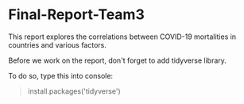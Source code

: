 # Final-Report-Team3
This report explores the correlations between COVID-19 mortalities in countries and various factors.

Before we work on the report, don't forget to add tidyverse library.

To do so, type this into console:

  > install.packages('tidyverse')
  
